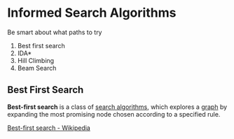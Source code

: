# Informed Search Algorithms

Be smart about what paths to try

1. Best first search
2. IDA*
3. Hill Climbing
4. Beam Search

## Best First Search

**Best-first search** is a class of [search algorithms](https://en.wikipedia.org/wiki/Search_algorithm "Search algorithm"), which explores a [graph](https://en.wikipedia.org/wiki/Graph_(data_structure) "Graph (data structure)") by expanding the most promising node chosen according to a specified rule.

[Best-first search - Wikipedia](https://en.wikipedia.org/wiki/Best-first_search)
